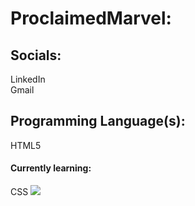 <h1>ProclaimedMarvel:</h1>

<h2>Socials:</h2>
LinkedIn<br>Gmail

<h2>Programming Language(s):</h2>
HTML5<br>

<h4>Currently learning:</h4>
CSS

<a href="https://visitcount.itsvg.in">
  <img src="https://visitcount.itsvg.in/api?id=ProclaimedMarvel&label=Profile%20Views&color=9&icon=5&pretty=true" />
</a>
